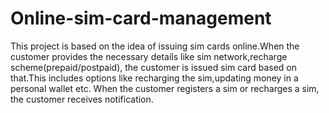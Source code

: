 # Online-sim-card-management

This project is based on the idea of issuing sim cards online.When the customer provides the necessary details like sim network,recharge scheme(prepaid/postpaid),
the customer is issued sim card based on that.This includes options like recharging the sim,updating money in a personal wallet etc. When the customer registers a sim or recharges a sim, 
the customer receives notification.
